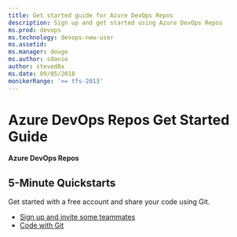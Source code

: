 ```yaml
---
title: Get started guide for Azure DevOps Repos 
description: Sign up and get started using Azure DevOps Repos 
ms.prod: devops
ms.technology: devops-new-user
ms.assetid:  
ms.manager: douge
ms.author: sdanie
author: steved0x
ms.date: 09/05/2018
monikerRange: '>= tfs-2013'
---
```


# Azure DevOps Repos Get Started Guide

**Azure DevOps Repos**

## 5-Minute Quickstarts

Get started with a free account and share your code using Git.

- [Sign up and invite some teammates](sign-up-invite-teammates.md)  
- [Code with Git](code-with-git.md)
 
